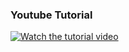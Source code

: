 ### Youtube Tutorial
[![Watch the tutorial video](https://img.youtube.com/vi/yaAe0aR1G-U/0.jpg)](https://www.youtube.com/watch?v=yaAe0aR1G-U)
